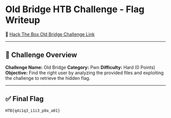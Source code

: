 # Old Bridge HTB Challenge - Flag Writeup

🔗 [Hack The Box Old Bridge Challenge Link](https://app.hackthebox.com/challenges/Old%2520Bridge)

---

## 🎯 Challenge Overview

**Challenge Name:** Old Bridge
**Category:** Pwn
**Difficulty:** Hard (0 Points)
**Objective:**
Find the right user by analyzing the provided files and exploiting the challenge to retrieve the hidden flag.

---

## ✅ Final Flag

```
HTB{q4i1q3_i1i3_p0a_a01}
```
